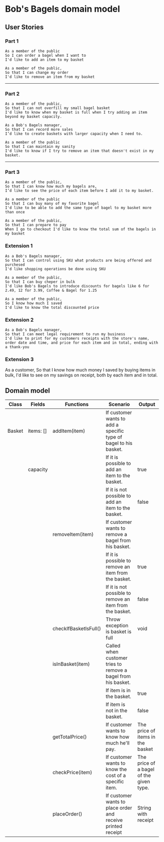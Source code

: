 # Bob's Bagels domain model

## User Stories



### Part 1

```
As a member of the public
So I can order a bagel when I want to
I'd like to add an item to my basket

As a member of the public,
So that I can change my order
I'd like to remove an item from my basket
```

---

### Part 2

```
As a member of the public,
So that I can not overfill my small bagel basket
I'd like to know when my basket is full when I try adding an item beyond my basket capacity.

As a Bob's Bagels manager,
So that I can record more sales
I’d like to create baskets with larger capacity when I need to.

As a member of the public
So that I can maintain my sanity
I'd like to know if I try to remove an item that doesn't exist in my basket. 
```

---

### Part 3

```
As a member of the public,
So that I can know how much my bagels are,
I’d like to see the price of each item before I add it to my basket.

As a member of the public
So that I can buy many of my favorite bagel
I'd like to be able to add the same type of bagel to my basket more than once

As a member of the public,
So that I can prepare to pay
When I go to checkout I'd like to know the total sum of the bagels in my basket
```

### Extension 1
```
As a Bob's Bagels manager,
So that I can control using SKU what products are being offered and purchesed
I'd like shopping operations be done using SKU

As a member of the public,
So that I can buy cheper in bulk
I'd like Bob's Bagels to introduce discounts for bagels like 6 for 2.49, 12 for 3.99, Coffee & Bagel for 1.25

As a member of the public,
So I know how much I saved
I'd like to know the total discounted price
```

### Extension 2
```
As a Bob's Bagels manager,
So that I can meet legal requirement to run my business
I'd like to print for my customers receipts with the store's name, order date and time, and price for each item and in total, ending with a thank-you
```

### Extension 3
As a customer,
So that I know how much money I saved by buying items in bulk,
I'd like to see on my savings on receipt, both by each item and in total.
## Domain model




| Class  | Fields    | Functions             | Scenario                                                     | Output                                  |
| ------ | --------- | --------------------- | ------------------------------------------------------------ | --------------------------------------- |
| Basket | items: [] | addItem(item)         | If customer wants to add a specific type of bagel to his basket. |                                         |
|        | capacity  |                       | If it is possible to add an item to the basket.              | true                                    |
|        |           |                       | If it is not possible to add an item to the basket.          | false                                   |
|        |           | removeItem(item)      | If customer wants to remove a bagel from his basket.         |                                         |
|        |           |                       | If it is possible to remove an item from the basket.         | true                                    |
|        |           |                       | If it is not possible to remove an item from the basket.     | false                                   |
|        |           | checkIfBasketIsFull() | Throw exception is basket is full                            | void                                    |
|        |           | isInBasket(item)      | Called when customer tries to remove a bagel from his basket. |                                         |
|        |           |                       | If item is in the basket.                                    | true                                    |
|        |           |                       | If item is not in the basket.                                | false                                   |
|        |           | getTotalPrice()       | If customer wants to know how much he'll pay.                | The price of items in the basket        |
|        |           | checkPrice(item)      | If customer wants to know the cost of a specific item.       | The price of a bagel of the given type. |
|        |           | placeOrder()          | If customer wants to place order and receive printed receipt | String with receipt                     |
